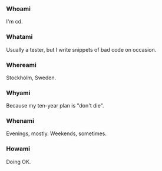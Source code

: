 ### Whoami

I'm cd.

### Whatami

Usually a tester, but I write snippets of bad code on occasion.

### Whereami

Stockholm, Sweden.

### Whyami

Because my ten-year plan is "don't die".

### Whenami

Evenings, mostly. Weekends, sometimes.

### Howami

Doing OK.

<!--
**krfsm/krfsm** is a ✨ _special_ ✨ repository because its `README.md` (this file) appears on your GitHub profile.

Here are some ideas to get you started:

- 🔭 I’m currently working on ...
- 🌱 I’m currently learning ...
- 👯 I’m looking to collaborate on ...
- 🤔 I’m looking for help with ...
- 💬 Ask me about ...
- 📫 How to reach me: ...
- 😄 Pronouns: ...
- ⚡ Fun fact: ...
-->
